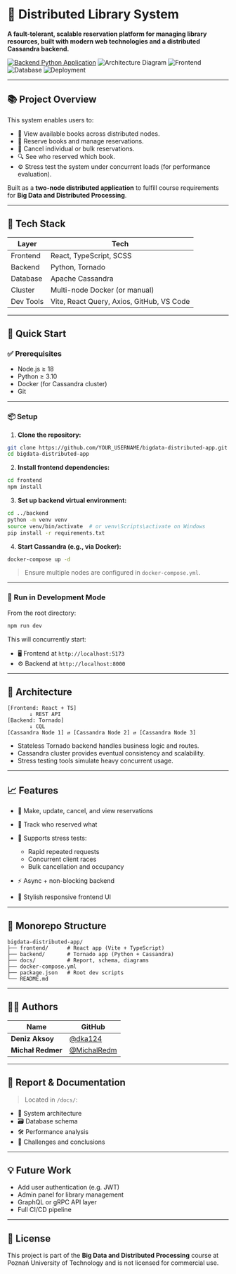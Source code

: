 # 📘 Distributed Library System

**A fault-tolerant, scalable reservation platform for managing library resources, built with modern web technologies and a distributed Cassandra backend.**

[![Backend Python Application](https://github.com/MichalRedm/bigdata-distributed-app/actions/workflows/python-app.yml/badge.svg)](https://github.com/MichalRedm/bigdata-distributed-app/actions/workflows/python-app.yml)
![Architecture Diagram](https://img.shields.io/badge/Backend-Python%20%7C%20Tornado-blue?logo=python)
![Frontend](https://img.shields.io/badge/Frontend-React%20%7C%20TypeScript-blueviolet?logo=react)
![Database](https://img.shields.io/badge/Database-Cassandra-orange?logo=apachecassandra)
![Deployment](https://img.shields.io/badge/Distributed-Yes-green)

---

## 📚 Project Overview

This system enables users to:

* 📖 View available books across distributed nodes.
* 📝 Reserve books and manage reservations.
* 🔁 Cancel individual or bulk reservations.
* 🔍 See who reserved which book.
* ⚙️ Stress test the system under concurrent loads (for performance evaluation).

Built as a **two-node distributed application** to fulfill course requirements for **Big Data and Distributed Processing**.

---

## 🧠 Tech Stack

| Layer     | Tech                                      |
| --------- | ----------------------------------------- |
| Frontend  | React, TypeScript, SCSS                   |
| Backend   | Python, Tornado                           |
| Database  | Apache Cassandra                          |
| Cluster   | Multi-node Docker (or manual)             |
| Dev Tools | Vite, React Query, Axios, GitHub, VS Code |

---

## 🚀 Quick Start

### ✅ Prerequisites

* Node.js ≥ 18
* Python ≥ 3.10
* Docker (for Cassandra cluster)
* Git

---

### 📦 Setup

1. **Clone the repository:**

```bash
git clone https://github.com/YOUR_USERNAME/bigdata-distributed-app.git
cd bigdata-distributed-app
```

2. **Install frontend dependencies:**

```bash
cd frontend
npm install
```

3. **Set up backend virtual environment:**

```bash
cd ../backend
python -m venv venv
source venv/bin/activate  # or venv\Scripts\activate on Windows
pip install -r requirements.txt
```

4. **Start Cassandra (e.g., via Docker):**

```bash
docker-compose up -d
```

> Ensure multiple nodes are configured in `docker-compose.yml`.

---

### 🧪 Run in Development Mode

From the root directory:

```bash
npm run dev
```

This will concurrently start:

* 🖥️ Frontend at `http://localhost:5173`
* ⚙️ Backend at `http://localhost:8000`

---

## 🧩 Architecture

```text
[Frontend: React + TS]
       ↓ REST API
[Backend: Tornado]
       ↓ CQL
[Cassandra Node 1] ⇄ [Cassandra Node 2] ⇄ [Cassandra Node 3]
```

* Stateless Tornado backend handles business logic and routes.
* Cassandra cluster provides eventual consistency and scalability.
* Stress testing tools simulate heavy concurrent usage.

---

## 📈 Features

* 🔐 Make, update, cancel, and view reservations
* 👥 Track who reserved what
* 🚨 Supports stress tests:

  * Rapid repeated requests
  * Concurrent client races
  * Bulk cancellation and occupancy
* ⚡ Async + non-blocking backend
* 🎨 Stylish responsive frontend UI

---

## 📁 Monorepo Structure

```
bigdata-distributed-app/
├── frontend/      # React app (Vite + TypeScript)
├── backend/       # Tornado app (Python + Cassandra)
├── docs/          # Report, schema, diagrams
├── docker-compose.yml
├── package.json   # Root dev scripts
└── README.md
```

---

## 🧑‍💻 Authors

| Name              | GitHub                                       |
| ----------------- | -------------------------------------------- |
| **Deniz Aksoy**   | [@dka124](https://github.com/dka124)         |
| **Michał Redmer** | [@MichalRedm](https://github.com/MichalRedm) |

---

## 📄 Report & Documentation

> Located in `/docs/`:

* 🧾 System architecture
* 🗃️ Database schema
* 🛠️ Performance analysis
* 🧵 Challenges and conclusions

---

## 💡 Future Work

* Add user authentication (e.g. JWT)
* Admin panel for library management
* GraphQL or gRPC API layer
* Full CI/CD pipeline

---

## 📜 License

This project is part of the **Big Data and Distributed Processing** course at Poznań University of Technology and is not licensed for commercial use.
